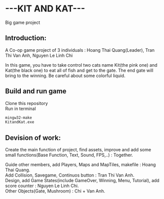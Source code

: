 # ---KIT AND KAT---
Big game project 
## Introduction: <br />
A Co-op game project of 3 individuals : Hoang Thai Quang(Leader), Tran Thi Van Anh, Nguyen Le Linh Chi

In this game, you have to take control two cats name Kit(the pink one) and Kat(the black one) to eat all of fish and get to the gate. The end gate will bring to the winning. Be careful about some colorful liquid. <br />

## Build and run game
Clone this repository <br />
Run in terminal

```sh
mingw32-make
KitandKat.exe
```


## Devision of work: <br />
Create the main function of project, find assets, improve and add some small functions(Base Function, Text, Sound, FPS,..) : Together.  

Guide other members, add Players, Maps and MapTiles, makefile : Hoang Thai Quang.  
Add Collision, Savegame, Continuos button : Tran Thi Van Anh.  
Design, add Game States(include GameOver, Winning, Menu, Tutorial), add score counter  : Nguyen Le Linh Chi.  
Other Objects(Gate, Mushroom) : Chi + Van Anh.  
